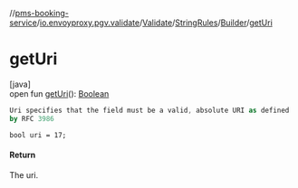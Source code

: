 //[pms-booking-service](../../../../../index.md)/[io.envoyproxy.pgv.validate](../../../index.md)/[Validate](../../index.md)/[StringRules](../index.md)/[Builder](index.md)/[getUri](get-uri.md)

# getUri

[java]\
open fun [getUri](get-uri.md)(): [Boolean](https://kotlinlang.org/api/core/kotlin-stdlib/kotlin/-boolean/index.html)

```kotlin
Uri specifies that the field must be a valid, absolute URI as defined
by RFC 3986

```
`bool uri = 17;`

#### Return

The uri.